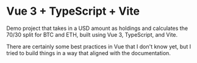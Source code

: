 # Vue 3 + TypeScript + Vite

Demo project that takes in a USD amount as holdings and calculates the 70/30 split for BTC and ETH, built using Vue 3, TypeScript, and Vite.

There are certainly some best practices in Vue that I don't know yet, but I tried to build things in a way that aligned with the documentation.
